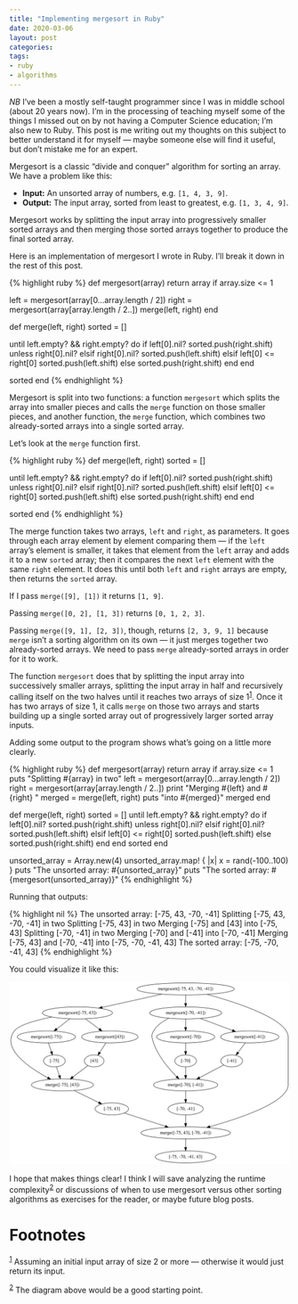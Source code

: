 ```yaml
---
title: "Implementing mergesort in Ruby"
date: 2020-03-06
layout: post
categories: 
tags: 
- ruby 
- algorithms
---
```

*NB* I&rsquo;ve been a mostly self-taught programmer since I was in middle school (about 20 years now). I&rsquo;m in the processing of teaching myself some of the things I missed out on by not having a Computer Science education; I&rsquo;m also new to Ruby. This post is me writing out my thoughts on this subject to better understand it for myself &#x2014; maybe someone else will find it useful, but don&rsquo;t mistake me for an expert.

Mergesort is a classic &ldquo;divide and conquer&rdquo; algorithm for sorting an array. We have a problem like this:

-   **Input:** An unsorted array of numbers, e.g. `[1, 4, 3, 9]`.
-   **Output:** The input array, sorted from least to greatest, e.g. `[1, 3, 4, 9]`.

Mergesort works by splitting the input array into progressively smaller sorted arrays and then merging those sorted arrays together to produce the final sorted array.

Here is an implementation of mergesort I wrote in Ruby. I&rsquo;ll break it down in the rest of this post.

{% highlight ruby %}
def mergesort(array)
  return array if array.size <= 1

  left = mergesort(array[0...array.length / 2])
  right = mergesort(array[array.length / 2..])
  merge(left, right)
end

def merge(left, right)
  sorted = []

  until left.empty? && right.empty? do
    if left[0].nil?
      sorted.push(right.shift) unless right[0].nil?
    elsif right[0].nil?
      sorted.push(left.shift)
    elsif left[0] <= right[0]
      sorted.push(left.shift)
    else
      sorted.push(right.shift)
    end
  end

  sorted
end
{% endhighlight %}

Mergesort is split into two functions: a function `mergesort` which splits the array into smaller pieces and calls the `merge` function on those smaller pieces, and another function, the `merge` function, which combines two already-sorted arrays into a single sorted array.

Let&rsquo;s look at the `merge` function first.

{% highlight ruby %}
def merge(left, right)
  sorted = []

  until left.empty? && right.empty? do
    if left[0].nil?
      sorted.push(right.shift) unless right[0].nil?
    elsif right[0].nil?
      sorted.push(left.shift)
    elsif left[0] <= right[0]
      sorted.push(left.shift)
    else
      sorted.push(right.shift)
    end
  end

  sorted
end
{% endhighlight %}

The merge function takes two arrays, `left` and `right`, as parameters. It goes through each array element by element comparing them &#x2014; if the `left` array&rsquo;s element is smaller, it takes that element from the `left` array and adds it to a new `sorted` array; then it compares the next `left` element with the same `right` element. It does this until both `left` and `right` arrays are empty, then returns the `sorted` array.

If I pass `merge([9], [1])` it returns `[1, 9]`.

Passing `merge([0, 2], [1, 3])` returns `[0, 1, 2, 3]`.

Passing `merge([9, 1], [2, 3])`, though, returns `[2, 3, 9, 1]` because `merge` isn&rsquo;t a sorting algorithm on its own &#x2014; it just merges together two already-sorted arrays. We need to pass `merge` already-sorted arrays in order for it to work.

The function `mergesort` does that by splitting the input array into successively smaller arrays, splitting the input array in half and recursively calling itself on the two halves until it reaches two arrays of size 1<sup><a id="fnr.1" class="footref" href="#fn.1">1</a></sup>. Once it has two arrays of size 1, it calls `merge` on those two arrays and starts building up a single sorted array out of progressively larger sorted array inputs.

Adding some output to the program shows what&rsquo;s going on a little more clearly.

{% highlight ruby %}
def mergesort(array)
  return array if array.size <= 1
  puts "Splitting #{array} in two"
  left = mergesort(array[0...array.length / 2])
  right = mergesort(array[array.length / 2..])
  print "Merging #{left} and #{right} "
  merged = merge(left, right)
  puts "into #{merged}"
  merged
end

def merge(left, right)
  sorted = []
  until left.empty? && right.empty? do
    if left[0].nil?
      sorted.push(right.shift) unless right[0].nil?
    elsif right[0].nil?
      sorted.push(left.shift)
    elsif left[0] <= right[0]
      sorted.push(left.shift)
    else
      sorted.push(right.shift)
    end
  end
  sorted
end

unsorted_array = Array.new(4)
unsorted_array.map! { |x| x = rand(-100..100) }
puts "The unsorted array: #{unsorted_array}"
puts "The sorted array: #{mergesort(unsorted_array)}"
{% endhighlight %}

Running that outputs:

{% highlight nil %}
The unsorted array: [-75, 43, -70, -41]
Splitting [-75, 43, -70, -41] in two
Splitting [-75, 43] in two
Merging [-75] and [43] into [-75, 43]
Splitting [-70, -41] in two
Merging [-70] and [-41] into [-70, -41]
Merging [-75, 43] and [-70, -41] into [-75, -70, -41, 43]
The sorted array: [-75, -70, -41, 43]
{% endhighlight %}

You could visualize it like this:

![img](/img/mergesort-graph.svg "Mergesort algorithm graphed")

I hope that makes things clear! I think I will save analyzing the runtime complexity<sup><a id="fnr.2" class="footref" href="#fn.2">2</a></sup> or discussions of when to use mergesort versus other sorting algorithms as exercises for the reader,  or maybe future blog posts.

# Footnotes

<sup><a id="fn.1" href="#fnr.1">1</a></sup> Assuming an initial input array of size 2 or more &#x2014; otherwise it would just return its input.

<sup><a id="fn.2" href="#fnr.2">2</a></sup> The diagram above would be a good starting point.
